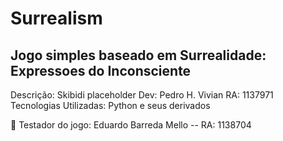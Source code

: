 # Surrealism
## Jogo simples baseado em Surrealidade: Expressoes do Inconsciente
Descrição: Skibidi placeholder
Dev: Pedro H. Vivian
RA: 1137971
Tecnologias Utilizadas: Python e seus derivados

👾 Testador do jogo: Eduardo Barreda Mello -- RA:  1138704
